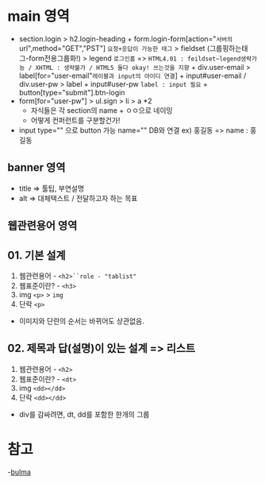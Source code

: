 # main 영역
- section.login > h2.login-heading + form.login-form[action="`서버의`url",method="GET","PST"] `요청+응답이 가능한 태그` > fieldset (그룹핑하는태그-form전용그룹화!) > legend `로그인홈` => `HTML4.01 : feildset~legend생략가능 / XHTML : 생략불가 / HTML5 둘다 okay! 쓰는것을 지향` + div.user-email > label[for="user-email"`레이블과 input의 아이디 연결`] + input#user-email / div.user-pw > label + input#user-pw `label : input 필요` + button[type="submit"].btn-login
- form[for="user-pw"] > ul.sign > li > a *2
  + 자식들은 각 section의 name + ㅇㅇ으로 네이밍
  + 어떻게 컨퍼런트를 구분할건가!
- input type="" 으로 button 가능
        name="" DB와 연결 ex) 홍길동 => name : 홍길동

## banner 영역
- title => 툴팁, 부연설명
- alt => 대체텍스트 / 전달하고자 하는 목표

## 웹관련용어 영역
## 01. 기본 설계
1. 웹관련용어 - `<h2>``role - "tablist"`
1. 웹표준이란? - `<h3>`
1. img `<p>` > `img`
1. 단락 `<p>`
 - 이미지와 단란의 순서는 바뀌어도 상관없음.

## 02. 제목과 답(설명)이 있는 설계 => 리스트
1. 웹관련용어 - `<h2>`
1. 웹표준이란? - `<dt>`
1. img `<dd></dd>`
1. 단락 `<dd></dd>`

- div를 감싸려면, dt, dd를 포함한 한개의 그룹

# 참고
-[bulma](https://bulma.io/)